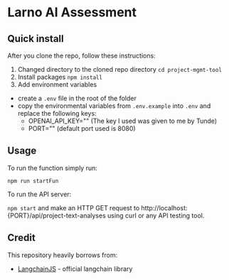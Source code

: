 # Larno AI Assessment

## Quick install

After you clone the repo, follow these instructions:

1. Changed directory to the cloned repo directory `cd project-mgmt-tool`
2. Install packages
   `npm install`
3. Add environment variables

- create a `.env` file in the root of the folder
- copy the environmental variables from `.env.example` into `.env` and replace the following keys:
  - OPENAI_API_KEY="" (The key I used was given to me by Tunde)
  - PORT="" (default port used is 8080)

## Usage

To run the function simply run:

`npm run startFun`

To run the API server:

`npm start` and make an HTTP GET request to http://localhost:{PORT}/api/project-text-analyses using curl or any API testing tool.

## Credit

This repository heavily borrows from:

- [LangchainJS](https://github.com/hwchase17/langchainjs) - official langchain library
